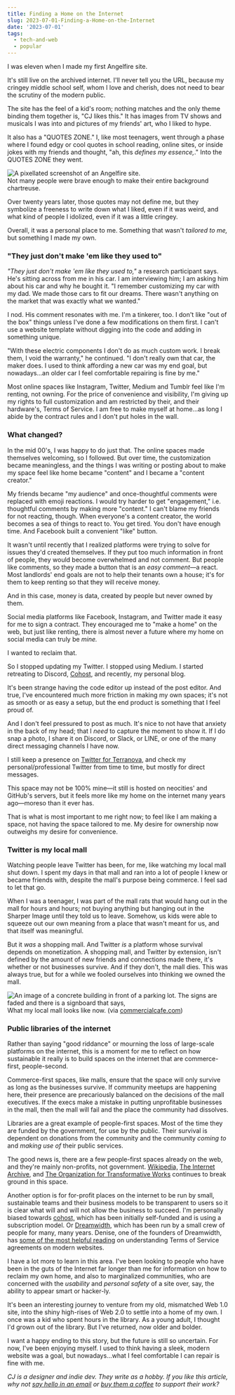 ```yaml
---
title: Finding a Home on the Internet
slug: 2023-07-01-Finding-a-Home-on-the-Internet
date: '2023-07-01'
tags:
  - tech-and-web
  - popular
---
```


I was eleven when I made my first Angelfire site.

It's still live on the archived internet. I'll never tell you the URL, because my cringey middle school self, whom I love and cherish, does not need to bear the scrutiny of the modern public.

The site has the feel of a kid's room; nothing matches and the only theme binding them together is, "CJ likes this." It has images from TV shows and musicals I was into and pictures of my friends' art, who I liked to hype.

It also has a "QUOTES ZONE." I, like most teenagers, went through a phase where I found edgy or cool quotes in school reading, online sites, or inside jokes with my friends and thought, "ah, this _defines my essence,_." Into the QUOTES ZONE they went.

<div class="image"><img src="https://illuminesce.net/blog/posts/images/20230701-angelfire-site.png" alt="A pixellated screenshot of an Angelfire site."><div class="caption">Not many people were brave enough to make their entire background chartreuse.</div></div>

Over twenty years later, those quotes may not define me, but they symbolize a freeness to write down what I liked, even if it was weird, and what kind of people I idolized, even if it was a little cringey.

Overall, it was a personal place to me. Something that wasn't _tailored to me,_ but something I made my own.

### "They just don't make 'em like they used to"

_"They just don't make 'em like they used to,"_ a research participant says. He's sitting across from me in his car. I am interviewing him; I am asking him about his car and why he bought it. "I remember customizing my car with my dad. We made those cars to fit our dreams. There wasn't anything on the market that was exactly what we wanted."

I nod. His comment resonates with me. I'm a tinkerer, too. I don't like "out of the box" things unless I've done a few modifications on them first. I can't use a website template without digging into the code and adding in something unique.

"With these electric components I don't do as much custom work. I break them, I void the warranty," he continued. "I don't really own that car, the maker does. I used to think affording a new car was my end goal, but nowadays...an older car I feel comfortable repairing is fine by me."

Most online spaces like Instagram, Twitter, Medium and Tumblr feel like I'm renting, not owning. For the price of convenience and visibility, I'm giving up my rights to full customization and am restricted by their, and their hardware's, Terms of Service. I am free to make myself at home...as long I abide by the contract rules and I don't put holes in the wall.

### What changed?

In the mid 00's, I was happy to do just that. The online spaces made themselves welcoming, so I followed. But over time, the customization became meaningless, and the things I was writing or posting about to make my space feel like home became "content" and I became a "content creator."

My friends became "my audience" and once-thoughtful comments were replaced with emoji reactions. I would try harder to get "engagement," i.e. thoughtful comments by making more "content." I can't blame my friends for not reacting, though. When everyone's a content creator, the world becomes a sea of things to react to. You get tired. You don't have enough time. And Facebook built a convenient "like" button.

It wasn't until recently that I realized platforms were trying to solve for issues they'd created themselves. If they put too much information in front of people, they would become overwhelmed and not comment. But people like comments, so they made a button that is an _easy comment_—a react. Most landlords' end goals are not to help their tenants own a house; it's for them to keep renting so that they will receive money.

And in this case, money is data, created by people but never owned by them.

Social media platforms like Facebook, Instagram, and Twitter made it easy for me to sign a contract. They encouraged me to "make a home" on the web, but just like renting, there is almost never a future where my home on social media can truly be _mine._

I wanted to reclaim that.

So I stopped updating my Twitter. I stopped using Medium. I started retreating to Discord, [Cohost](https://cohost.org/illuminesce), and recently, my personal blog.

It's been strange having the code editor up instead of the post editor. And true, I've encountered much more friction in making my own spaces; it's not as smooth or as easy a setup, but the end product is something that I feel proud of.

And I don't feel pressured to post as much. It's nice to not have that anxiety in the back of my head; that I _need_ to capture the moment to show it. If I do snap a photo, I share it on Discord, or Slack, or LINE, or one of the many direct messaging channels I have now.

I still keep a presence on [Twitter for Terranova](https://twitter.com/playterranova/), and check my personal/professional Twitter from time to time, but mostly for direct messages.

This space may not be 100% mine—it still is hosted on neocities' and GitHub's servers, but it feels more like my home on the internet many years ago—moreso than it ever has.

That is what is most important to me right now; to feel like I am making a space, not having the space tailored to me. My desire for ownership now outweighs my desire for convenience.

### Twitter is my local mall

Watching people leave Twitter has been, for me, like watching my local mall shut down. I spent my days in that mall and ran into a lot of people I knew or became friends with, despite the mall's purpose being commerce. I feel sad to let that go.

When I was a teenager, I was part of the mall rats that would hang out in the mall for hours and hours; not buying anything but hanging out in the Sharper Image until they told us to leave. Somehow, us kids were able to squeeze out our own meaning from a place that wasn't meant for us, and that itself was meaningful.

But it _was_ a shopping mall. And Twitter _is_ a platform whose survival depends on monetization. A shopping mall, and Twitter by extension, isn't defined by the amount of new friends and connections made there, it's whether or not businesses survive. And if they don't, the mall dies. This was always true, but for a while we fooled ourselves into thinking we owned the mall.

<div class="image"><img src="https://illuminesce.net/blog/posts/images/20230701-mall.png" alt="An image of a concrete building in front of a parking lot. The signs are faded and there is a signboard that says, " for="" lease.""=""><div class="caption">What my local mall looks like now. (via <a href="https://www.commercialcafe.com/">commercialcafe.com</a>)</div></div>

### Public libraries of the internet

Rather than saying "good riddance" or mourning the loss of large-scale platforms on the internet, this is a moment for me to reflect on how sustainable it really is to build spaces on the internet that are commerce-first, people-second.

Commerce-first spaces, like malls, ensure that the space will only survive as long as the businesses survive. If community meetups are happening here, their presence are precariously balanced on the decisions of the mall executives. If the execs make a mistake in putting unprofitable businesses in the mall, then the mall will fail and the place the community had dissolves.

Libraries are a great example of people-first spaces. Most of the time they are funded by the government, for use by the public. Their survival is dependent on donations from the community and the community _coming to_ and _making use of_ their public services.

The good news is, there are a few people-first spaces already on the web, and they're mainly non-profits, not government. [Wikipedia,](https://www.wikipedia.org/) [The Internet Archive,](https://archive.org/) and [The Organization for Transformative Works](https://www.transformativeworks.org/) continues to break ground in this space.

Another option is for for-profit places on the internet to be run by small, sustainable teams and their business models to be transparent to users so it is clear what will and will not allow the business to succeed. I'm personally biased towards [cohost,](https://cohost.org/) which has been initially self-funded and is using a subscription model. Or [Dreamwidth,](https://www.dreamwidth.org/) which has been run by a small crew of people for many, many years. Denise, one of the founders of Dreamwidth, has [some of the most helpful reading](https://synecdochic.dreamwidth.org/786741.html) on understanding Terms of Service agreements on modern websites.

I have a lot more to learn in this area. I've been looking to people who have been in the guts of the Internet far longer than me for information on how to reclaim my own home, and also to marginalized communities, who are concerned with the _usability_ and _personal safety_ of a site over, say, the ability to appear smart or hacker-ly.

It's been an interesting journey to venture from my old, mismatched Web 1.0 site, into the shiny high-rises of Web 2.0 to settle into a home of my own. I once was a kid who spent hours in the library. As a young adult, I thought I'd grown out of the library. But I've returned, now older and bolder.

I want a happy ending to this story, but the future is still so uncertain. For now, I've been enjoying myself. I used to think having a sleek, modern website was a goal, but nowadays...what I feel comfortable I can repair is fine with me.

_CJ is a designer and indie dev. They write as a hobby. If you like this article, why not [say hello in an email](https://illuminesce.net/contact) or [buy them a coffee](https://ko-fi.com/studioterranova) to support their work?_
